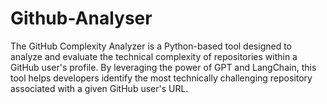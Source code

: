 # Github-Analyser
The GitHub Complexity Analyzer is a Python-based tool designed to analyze and evaluate the technical complexity of repositories within a GitHub user's profile. By leveraging the power of GPT and LangChain, this tool helps developers identify the most technically challenging repository associated with a given GitHub user's URL.
